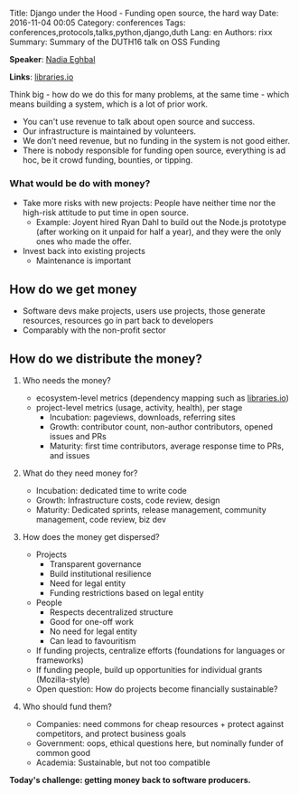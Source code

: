 Title: Django under the Hood - Funding open source, the hard way
Date:   2016-11-04 00:05
Category: conferences
Tags: conferences,protocols,talks,python,django,duth
Lang: en
Authors: rixx
Summary: Summary of the DUTH16 talk on OSS Funding


**Speaker**: [Nadia Eghbal](https://twitter.com/nayafia)

**Links**: [libraries.io](https://libraries.io/)

Think big - how do we do this for many problems, at the same time - which means building a system, which is a lot of
prior work.

 - You can't use revenue to talk about open source and success.
 - Our infrastructure is maintained by volunteers.
 - We don't need revenue, but no funding in the system is not good either.
 - There is nobody responsible for funding open source, everything is ad hoc, be it crowd funding, bounties, or tipping.

### What would be do with money?

 - Take more risks with new projects: People have neither time nor the high-risk attitude to put time in open source.
    - Example: Joyent hired Ryan Dahl to build out the Node.js prototype (after working on it unpaid for half a year), and
      they were the only ones who made the offer.
 - Invest back into existing projects
    - Maintenance is important

## How do we get money

 - Software devs make projects, users use projects, those generate resources, resources go in part back to developers 
 - Comparably with the non-profit sector

## How do we distribute the money?

1. Who needs the money?

    - ecosystem-level metrics (dependency mapping such as [libraries.io](https://libraries.io/))
    - project-level metrics (usage, activity, health), per stage
        - Incubation: pageviews, downloads, referring sites
        - Growth: contributor count, non-author contributors, opened issues and PRs
        - Maturity: first time contributors, average response time to PRs, and issues

2. What do they need money for?

    - Incubation: dedicated time to write code
    - Growth: Infrastructure costs, code review, design
    - Maturity: Dedicated sprints, release management, community management, code review, biz dev

3. How does the money get dispersed?

    - Projects
        - Transparent governance
        - Build institutional resilience
        - Need for legal entity
        - Funding restrictions based on legal entity
    - People
        - Respects decentralized structure
        - Good for one-off work
        - No need for legal entity
        - Can lead to favouritism
    - If funding projects, centralize efforts (foundations for languages or frameworks)
    - If funding people, build up opportunities for individual grants (Mozilla-style)
    - Open question: How do projects become financially sustainable?

4. Who should fund them?

    - Companies: need commons for cheap resources + protect against competitors, and protect business goals
    - Government: oops, ethical questions here, but nominally funder of common good
    - Academia: Sustainable, but not too compatible

**Today's challenge: getting money back to software producers.**

